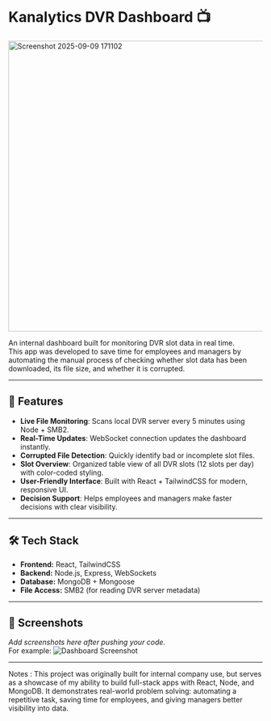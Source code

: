 # Kanalytics DVR Dashboard 📺
<img width="1280" height="576" alt="Screenshot 2025-09-09 171102" src="https://github.com/user-attachments/assets/40f723bd-eea7-4d40-bc5d-311900b0d672" />

An internal dashboard built for monitoring DVR slot data in real time.  
This app was developed to save time for employees and managers by automating the manual process of checking whether slot data has been downloaded, its file size, and whether it is corrupted.

---

## 🚀 Features
- **Live File Monitoring**: Scans local DVR server every 5 minutes using Node + SMB2.  
- **Real-Time Updates**: WebSocket connection updates the dashboard instantly.  
- **Corrupted File Detection**: Quickly identify bad or incomplete slot files.  
- **Slot Overview**: Organized table view of all DVR slots (12 slots per day) with color-coded styling.  
- **User-Friendly Interface**: Built with React + TailwindCSS for modern, responsive UI.  
- **Decision Support**: Helps employees and managers make faster decisions with clear visibility.

---

## 🛠️ Tech Stack
- **Frontend:** React, TailwindCSS  
- **Backend:** Node.js, Express, WebSockets  
- **Database:** MongoDB + Mongoose  
- **File Access:** SMB2 (for reading DVR server metadata)  

---

## 📸 Screenshots
_Add screenshots here after pushing your code._  
For example:
![Dashboard Screenshot](docs/dashboard-screenshot.png)

---
Notes :
This project was originally built for internal company use, but serves as a showcase of my ability to build full-stack apps with React, Node, and MongoDB.
It demonstrates real-world problem solving: automating a repetitive task, saving time for employees, and giving managers better visibility into data.
